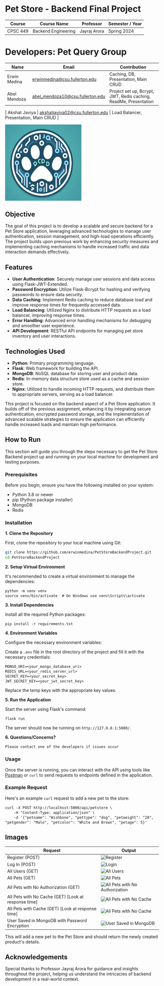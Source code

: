 # Pet Store - Backend Final Project

| Course   | Course Name         | Professor    | Semester / Year |
| -------- | ------------------- | ------------ | --------------- |
| CPSC 449 | Backend Engineering | Jayraj Arora | Spring 2024     |

# Developers: Pet Query Group

| Name          | Email                            | Contribution                             |
| ------------- | -------------------------------- | ---------------------------------------- |
| Erwin Medina  | erwinmedina@csu.fullerton.edu    | Caching, DB, Presentation, Main CRUD     |
| Abel Mendoza  | abel_mendoza10@csu.fullerton.edu | Project set up, Bcrypt, JWT, Redis caching, ReadMe, Presentation                          |

| Akshat Javiya | akshatjaviya02@csu.fullerton.edu | Load Balancer, Presentation, Main CRUD   |

<img src="image/README/1715234666089.png" width="250" height="250" alt="Shrunk Image">

## Objective

The goal of this project is to develop a scalable and secure backend for a Pet Store application, leveraging advanced technologies to manage user authentication, session management, and high-load operations efficiently. The project builds upon previous work by enhancing security measures and implementing caching mechanisms to handle increased traffic and data interaction demands effectively.

## Features

- **User Authentication**: Securely manage user sessions and data access using Flask-JWT-Extended.
- **Password Encryption**: Utilize Flask-Bcrypt for hashing and verifying passwords to ensure data security.
- **Data Caching**: Implement Redis caching to reduce database load and improve response times for frequently accessed data.
- **Load Balancing**: Utilized Nginx to distribute HTTP requests as a load balancer, improving response times.
- **Error Handling**: Advanced error handling mechanisms for debugging and smoother user experience.
- **API Development**: RESTful API endpoints for managing pet store inventory and user interactions.

## Technologies Used

- **Python**: Primary programming language.
- **Flask**: Web framework for building the API.
- **MongoDB**: NoSQL database for storing user and product data.
- **Redis**: In-memory data structure store used as a cache and session store.
- **Nginx**: Utilized to handle incoming HTTP requests, and distribute them to appropriate servers, serving as a load balancer.

This project is focused on the backend aspect of a Pet Store application. It builds off of the previous assignment, enhancing it by integrating secure authentication, encrypted password storage, and the implementation of advanced scalable strategies to ensure the application can efficiently handle increased loads and maintain high performance.

## How to Run

This section will guide you through the steps necessary to get the Pet Store Backend project up and running on your local machine for development and testing purposes.

### Prerequisites

Before you begin, ensure you have the following installed on your system:

- Python 3.8 or newer
- pip (Python package installer)
- MongoDB
- Redis

### Installation

**1. Clone the Repository**

   First, clone the repository to your local machine using Git:

   ```bash
   git clone https://github.com/erwinmedina/PetStoreBackendProject.git
   cd PetStoreBackendProject
   ```

**2. Setup Virtual Environment**

It's recommended to create a virtual environment to manage the dependencies:

```
python -m venv venv
source venv/bin/activate  # On Windows use venv\Scripts\activate
```

**3. Install Dependencies**

Install all the required Python packages:

```
pip install -r requirements.txt
```

**4. Environment Variables**

Configure the necessary environment variables:

Create a `.env` file in the root directory of the project and fill it with the necessary credentials:

```
MONGO_URI=<your_mongo_database_uri>
REDIS_URL=<your_redis_server_url>
SECRET_KEY=<your_secret_key>
JWT_SECRET_KEY=<your_jwt_secret_key>

```

Replace the temp keys with the appropriate key values. 

**5. Run the Application**

Start the server using Flask's command:

```
flask run
```

The server should now be running on `http://127.0.0.1:5000/`.

**6. Questions/Concerns?**
``` 
Please contact one of the developers if issues occur 
```

### Usage

Once the server is running, you can interact with the API using tools like [Postman](https://www.postman.com/) or `curl` to send requests to endpoints defined in the application.

### Example Request

Here's an example `curl` request to add a new pet to the store:

```
curl -X POST http://localhost:5000/api/petstore \
    -H "Content-Type: application/json" \
    -d '{"petname": "Wishbone", "pettype": "dog", "petweight": "20", "petgender": "Male", "petcolor": "White and Brown", "petage": 5}'

```

## Images
| Request | Output |
| ------- | ------ |
| Register (POST) | ![Register](https://i.imgur.com/wSN0rhO.png)
| Log In (POST) | ![Login](https://i.imgur.com/GXtcjed.png)
| All Users (GET) | ![All Users](https://i.imgur.com/jmfX2iv.png)
| All Pets (GET) | ![All Pets](https://i.imgur.com/Syf2DdU.png)
| All Pets with No Authorization (GET) | ![All Pets with No Authorization](https://i.imgur.com/wO9EIVn.png)
| All Pets with No Cache (GET) [Look at response time] | ![All Pets with No Cache](https://i.imgur.com/HmpEvSh.png)
| All Pets with Cache (GET) [Look at response time] | ![All Pets with No Cache](https://i.imgur.com/kdtBrmt.png)
| User Saved in MongoDB with Password Encryption| ![User Saved in MongoDB](https://i.imgur.com/gnKXcxM.png)

This will add a new pet to the Pet Store and should return the newly created product's details.

## Acknowledgements

Special thanks to Professor Jayraj Arora for guidance and insights throughout the project, helping us understand the intricacies of backend development in a real-world context.
